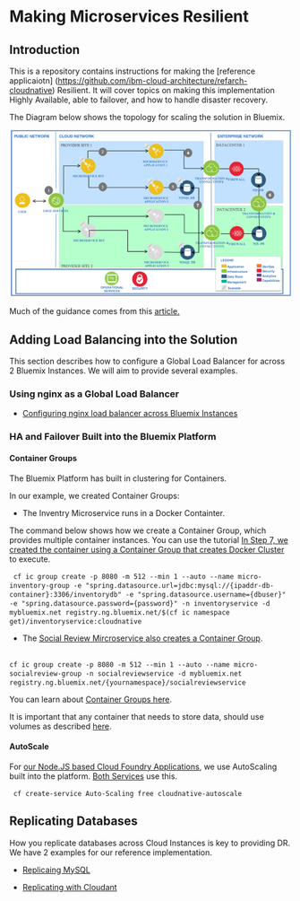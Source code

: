 # Making Microservices Resilient

## Introduction

This is a repository contains instructions for making the [reference applicaiotn] (https://github.com/ibm-cloud-architecture/refarch-cloudnative) Resilient.  It will cover topics on making this implementation Highly Available, able to failover, and how to handle disaster recovery.  

The Diagram below shows the topology for scaling the solution in Bluemix.  

 ![Architecture](MicroserviceResilient.png?raw=true)

Much of the guidance comes from this [article.](https://www.ibm.com/developerworks/cloud/library/cl-high-availability-and-disaster-recovery-in-bluemix-trs/index.html)

## Adding Load Balancing into the Solution

This section describes how to configure a Global Load Balancer for across 2 Bluemix Instances.  We will aim to provide several examples.  


### Using nginx as a Global Load Balancer

- [Configuring nginx load balancer across Bluemix Instances](https://github.com/ibm-cloud-architecture/refarch-cloudnative-nginx)




### HA and Failover Built into the Bluemix Platform



#### Container Groups

The Bluemix Platform has built in clustering for Containers.  

In our example, we created Container Groups:


-  The Inventry Microservice runs in a Docker Containter.  

The command below shows how we create a Container Group, which provides multiple container instances.   You can use the tutorial [In Step 7, we created the container using a Container Group that creates Docker Cluster](https://github.com/ibm-cloud-architecture/refarch-cloudnative-micro-inventory) to execute.  

```
 cf ic group create -p 8080 -m 512 --min 1 --auto --name micro-inventory-group -e "spring.datasource.url=jdbc:mysql://{ipaddr-db-container}:3306/inventorydb" -e "spring.datasource.username={dbuser}" -e "spring.datasource.password={password}" -n inventoryservice -d mybluemix.net registry.ng.bluemix.net/$(cf ic namespace get)/inventoryservice:cloudnative

```

- The [Social Review Mircroservice also creates a Container Group](https://github.com/ibm-cloud-architecture/refarch-cloudnative-micro-socialreview).

```

cf ic group create -p 8080 -m 512 --min 1 --auto --name micro-socialreview-group -n socialreviewservice -d mybluemix.net registry.ng.bluemix.net/{yournamespace}/socialreviewservice

```

You can learn about [Container Groups here](https://new-console.ng.bluemix.net/docs/containers/container_ha.html).  

It is important that any container that needs to store data, should use volumes as described [here](https://new-console.ng.bluemix.net/docs/containers/container_volumes_ui.html).

#### AutoScale  

For [our Node.JS based Cloud Foundry Applications](https://github.com/ibm-cloud-architecture/refarch-cloudnative-bff-inventory), we use AutoScaling built into the platform.   [Both Services](https://github.com/ibm-cloud-architecture/refarch-cloudnative-bff-socialreview) use this.  

```
 cf create-service Auto-Scaling free cloudnative-autoscale

```


## Replicating Databases

How you replicate databases across Cloud Instances is key to providing DR.  We have 2 examples for our reference implementation.  


- [Replicaing MySQL](https://github.com/ibm-cloud-architecture/refarch-cloudnative-resiliency/tree/master/mysql)


- [Replicating with Cloudant](https://github.com/ibm-cloud-architecture/refarch-cloudnative-resiliency/tree/master/cloudant)

